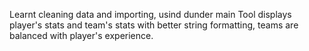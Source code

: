 Learnt cleaning data and importing, usind dunder main
Tool displays player's stats and team's stats with better string formatting, teams are balanced with player's experience. 

